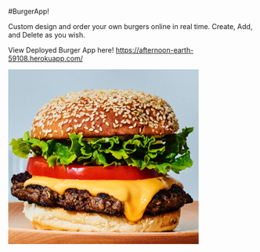 #BurgerApp!

Custom design and order your own burgers online in real time. 
Create, Add, and Delete as you wish.

View Deployed Burger App here!
https://afternoon-earth-59108.herokuapp.com/

  ![Results](/public/assets/img/burger.png)